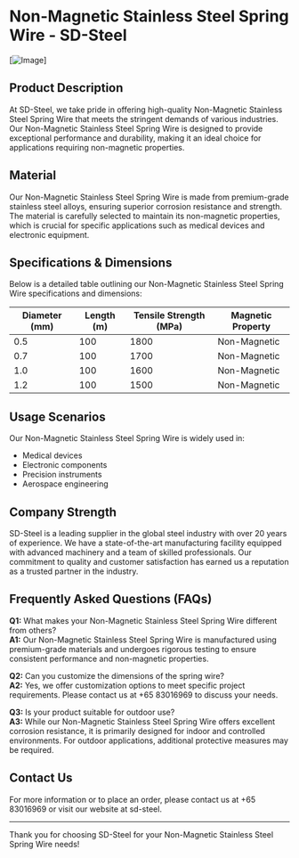 # Non-Magnetic Stainless Steel Spring Wire - SD-Steel

[![Image](https://github.com/user-attachments/assets/2567258e-e124-4816-932d-1809bd27ef0b)]

## Product Description
At SD-Steel, we take pride in offering high-quality Non-Magnetic Stainless Steel Spring Wire that meets the stringent demands of various industries. Our Non-Magnetic Stainless Steel Spring Wire is designed to provide exceptional performance and durability, making it an ideal choice for applications requiring non-magnetic properties.

## Material
Our Non-Magnetic Stainless Steel Spring Wire is made from premium-grade stainless steel alloys, ensuring superior corrosion resistance and strength. The material is carefully selected to maintain its non-magnetic properties, which is crucial for specific applications such as medical devices and electronic equipment.

## Specifications & Dimensions
Below is a detailed table outlining our Non-Magnetic Stainless Steel Spring Wire specifications and dimensions:

| Diameter (mm) | Length (m) | Tensile Strength (MPa) | Magnetic Property |
|---------------|------------|------------------------|-------------------|
| 0.5           | 100        | 1800                   | Non-Magnetic      |
| 0.7           | 100        | 1700                   | Non-Magnetic      |
| 1.0           | 100        | 1600                   | Non-Magnetic      |
| 1.2           | 100        | 1500                   | Non-Magnetic      |

## Usage Scenarios
Our Non-Magnetic Stainless Steel Spring Wire is widely used in:
- Medical devices
- Electronic components
- Precision instruments
- Aerospace engineering

## Company Strength
SD-Steel is a leading supplier in the global steel industry with over 20 years of experience. We have a state-of-the-art manufacturing facility equipped with advanced machinery and a team of skilled professionals. Our commitment to quality and customer satisfaction has earned us a reputation as a trusted partner in the industry.

## Frequently Asked Questions (FAQs)
**Q1:** What makes your Non-Magnetic Stainless Steel Spring Wire different from others?  
**A1:** Our Non-Magnetic Stainless Steel Spring Wire is manufactured using premium-grade materials and undergoes rigorous testing to ensure consistent performance and non-magnetic properties.

**Q2:** Can you customize the dimensions of the spring wire?  
**A2:** Yes, we offer customization options to meet specific project requirements. Please contact us at +65 83016969 to discuss your needs.

**Q3:** Is your product suitable for outdoor use?  
**A3:** While our Non-Magnetic Stainless Steel Spring Wire offers excellent corrosion resistance, it is primarily designed for indoor and controlled environments. For outdoor applications, additional protective measures may be required.

## Contact Us
For more information or to place an order, please contact us at +65 83016969 or visit our website at  sd-steel.

---

Thank you for choosing SD-Steel for your Non-Magnetic Stainless Steel Spring Wire needs!